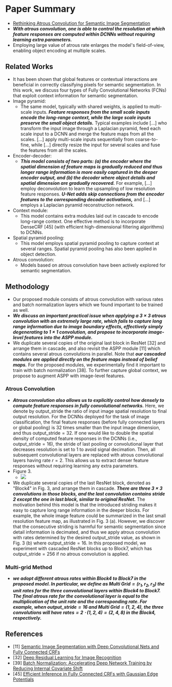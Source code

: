 # Paper Summary
- [Rethinking Atrous Convolution for Semantic Image Segmentation](https://arxiv.org/pdf/1706.05587v3.pdf)
- ***With atrous convolution, one is able to control the resolution at which feature responses are computed within DCNNs without requiring learning extra parameters.***
- Employing large value of atrous rate enlarges the model's field-of-view, enabling object encoding at multiple scales.
## Related Works
- It has been shown that global features or contextual interactions are beneficial in correctly classifying pixels for semantic segmentation. In this work, we discuss four types of Fully Convolutional Networks (FCNs) that exploit context information for semantic segmentation.
- Image pyramid:
    - The same model, typically with shared weights, is applied to multi-scale inputs. ***Feature responses from the small scale inputs encode the long-range context, while the large scale inputs preserve the small object details.*** Typical examples include [...] who transform the input image through a Laplacian pyramid, feed each scale input to a DCNN and merge the feature maps from all the scales. [...] apply multi-scale inputs sequentially from coarse-to-fine, while [...] directly resize the input for several scales and fuse the features from all the scales.
- Encoder-decoder:
    - ***This model consists of two parts: (a) the encoder where the spatial dimension of feature maps is gradually reduced and thus longer range information is more easily captured in the deeper encoder output, and (b) the decoder where object details and spatial dimension are gradually recovered.*** For example, [...] employ deconvolution to learn the upsampling of low resolution feature responses. ***U-Net adds skip connections from the encoder features to the corresponding decoder activations,*** and [...] employs a Laplacian pyramid reconstruction network.
- Context module:
    - This model contains extra modules laid out in cascade to encode long-range context. One effective method is to incorporate DenseCRF [45] (with efficient high-dimensional filtering algorithms) to DCNNs.
- Spatial pyramid pooling:
    - This model employs spatial pyramid pooling to capture context at several ranges. Spatial pyramid pooling has also been applied in object detection.
- Atrous convolution:
    - Models based on atrous convolution have been actively explored for semantic segmentation.
## Methodology
- Our proposed module consists of atrous convolution with various rates and batch normalization layers which we found important to be trained as well.
- ***We discuss an important practical issue when applying a $3 \times 3$ atrous convolution with an extremely large rate, which fails to capture long range information due to image boundary effects, effectively simply degenerating to $1 \times 1$ convolution, and propose to incorporate image-level features into the ASPP module.***
- We duplicate several copies of the original last block in ResNet [32] and arrange them in cascade, and also revisit the ASPP module [11] which contains several atrous convolutions in parallel. Note that ***our cascaded modules are applied directly on the feature maps instead of belief maps.*** For the proposed modules, we experimentally find it important to train with batch normalization [38]. To further capture global context, we propose to augment ASPP with image-level features.
### Atrous Convolution
- ***Atrous convolution also allows us to explicitly control how densely to compute feature responses in fully convolutional networks.*** Here, we denote by $\text{output\_stride}$ the ratio of input image spatial resolution to final output resolution. For the DCNNs deployed for the task of image classification, the final feature responses (before fully connected layers or global pooling) is 32 times smaller than the input image dimension, and thus $\text{output\_stride} = 32$. If one would like to double the spatial density of computed feature responses in the DCNNs (i.e., $\text{output\_stride} = 16$), the stride of last pooling or convolutional layer that decreases resolution is set to 1 to avoid signal decimation. Then, all subsequent convolutional layers are replaced with atrous convolutional layers having rate $r = 2$. This allows us to extract denser feature responses without requiring learning any extra parameters.
- Figure 3.
    - <img src="https://miro.medium.com/max/1400/1*nFJ_GqK1D3zKCRgtnRfrcw.webp">
- We duplicate several copies of the last ResNet block, denoted as "Block4" in Fig. 3, and arrange them in cascade. ***There are three ***$3 \times 3$*** convolutions in those blocks, and the last convolution contains stride ***$2$*** except the one in last block, similar to original ResNet.*** The motivation behind this model is that the introduced striding makes it easy to capture long range information in the deeper blocks. For example, the whole image feature could be summarized in the last small resolution feature map, as illustrated in Fig. 3 (a). However, we discover that the consecutive striding is harmful for semantic segmentation since detail information is decimated, and thus we apply atrous convolution with rates determined by the desired $\text{output\_stride}$ value, as shown in Fig. 3 (b) where $\text{output\_stride} = 16$. In this proposed model, we experiment with cascaded ResNet blocks up to Block7, which has $\text{output\_stride} = 256$ if no atrous convolution is applied.
### Multi-grid Method
- ***we adopt different atrous rates within Block4 to Block7 in the proposed model. In particular, we define as ***$\text{Multi Grid} = (r_1, r_2, r_3)$*** the unit rates for the three convolutional layers within Block4 to Block7. The final atrous rate for the convolutional layer is equal to the multiplication of the unit rate and the corresponding rate. For example, when ***$\text{output\_stride} = 16$*** and ***$\text{Multi Grid} = (1, 2, 4)$***, the three convolutions will have ***$rates = 2 \cdot (1, 2, 4) = (2, 4, 8)$*** in the Block4, respectively.***
## References
- [11] [Semantic Image Segmentation with Deep Convolutional Nets and Fully Connected CRFs](https://arxiv.org/pdf/1412.7062v4.pdf)
- [32] [Deep Residual Learning for Image Recognition](https://arxiv.org/pdf/1512.03385.pdf)
- [39] [Batch Normalization: Accelerating Deep Network Training by Reducing Internal Covariate Shift](https://arxiv.org/pdf/1502.03167.pdf)
- [45] [Efficient Inference in Fully Connected CRFs with Gaussian Edge Potentials](https://arxiv.org/pdf/1210.5644.pdf)
